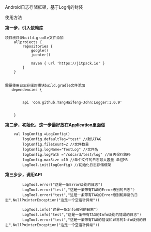Android日志存储框架，基于Log4j的封装

使用方法

**第一步，引入依赖库**  


	项目根目录build.gradle文件添加
        allprojects {
            repositories {
                google()
                jcenter()
            
                maven { url 'https://jitpack.io' }
            }
        }
         
    
    需要使用日志存储的模块build.gradle文件添加
       dependencies {
           
        
            api 'com.github.TangHaifeng-John:Logger:1.0.9'
        
          
        }

**第二步，初始化，这一步最好放在Application里面做**

	    val logConfig =LogConfig()
            logConfig.defaultTag="test" //默认TAG
            logConfig.fileCount=2 //文件数量
            logConfig.logName="TestLog" //文件名
            logConfig.logPath ="/sdcard/test/log" //日志保存路径
            logConfig.maxSize =10 //单个文件的日志最大容量 单位MB
            LogTool.init(logConfig) //初始化日志存储框架


**第三步步，调用API**


            LogTool.error("这是一条Error级别的日志")
            LogTool.error("test","这是一条带有TAG的Error级别的日志")
            LogTool.error("test","这是一条带有TAG的Error级别和异常的日志",NullPointerException("这是一个空指针异常"))

		    LogTool.info("这是一条Info级别的日志")
            LogTool.info("test","这是一条带有TAG的Info级别的错误的日志")
            LogTool.error("test","这是一条带有TAG的错误和异常的Info级别的日志",NullPointerException("这是一个空指针异常"))
